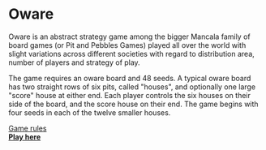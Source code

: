 # Oware 

Oware is an abstract strategy game among the bigger Mancala family of board games (or Pit and Pebbles Games) played all over the world with slight variations across different societies with regard to distribution area, number of players and strategy of play. 

The game requires an oware board and 48 seeds. A typical oware board has two straight rows of six pits, called "houses", and optionally one large "score" house at either end. Each player controls the six houses on their side of the board, and the score house on their end. The game begins with four seeds in each of the twelve smaller houses.

[Game rules](http://en.wikipedia.org/wiki/Oware#Rules "Oware wiki rules")  
[**Play here**](http://rasikajangle.github.io/Oware/game.min.html "Oware game")
